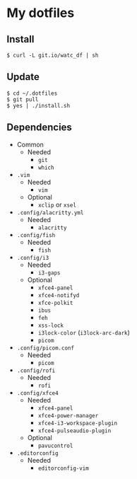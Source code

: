 # My dotfiles
## Install
```shell
$ curl -L git.io/watc_df | sh
```
## Update
```shell
$ cd ~/.dotfiles
$ git pull
$ yes | ./install.sh
```
## Dependencies
- Common
    - Needed
        - `git`
        - `which`
- `.vim`
    - Needed
        - `vim`
    - Optional
        - `xclip` or `xsel`
- `.config/alacritty.yml`
    - Needed
        - `alacritty`
- `.config/fish`
    - Needed
        - `fish`
- `.config/i3`
    - Needed
        - `i3-gaps`
    - Optional
        - `xfce4-panel`
        - `xfce4-notifyd`
        - `xfce-polkit`
        - `ibus`
        - `feh`
        - `xss-lock`
        - `i3lock-color` (`i3lock-arc-dark`)
        - `picom`
- `.config/picom.conf`
    - Needed
        - `picom`
- `.config/rofi`
    - Needed
        - `rofi`
- `.config/xfce4`
    - Needed
        - `xfce4-panel`
        - `xfce4-power-manager`
        - `xfce4-i3-workspace-plugin`
        - `xfce4-pulseaudio-plugin`
    - Optional
        - `pavucontrol`
- `.editorconfig`
    - Needed
        - `editorconfig-vim`
